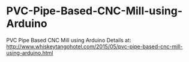 # PVC-Pipe-Based-CNC-Mill-using-Arduino
PVC Pipe Based CNC Mill using Arduino
Details at:
http://www.whiskeytangohotel.com/2015/05/pvc-pipe-based-cnc-mill-using-arduino.html
